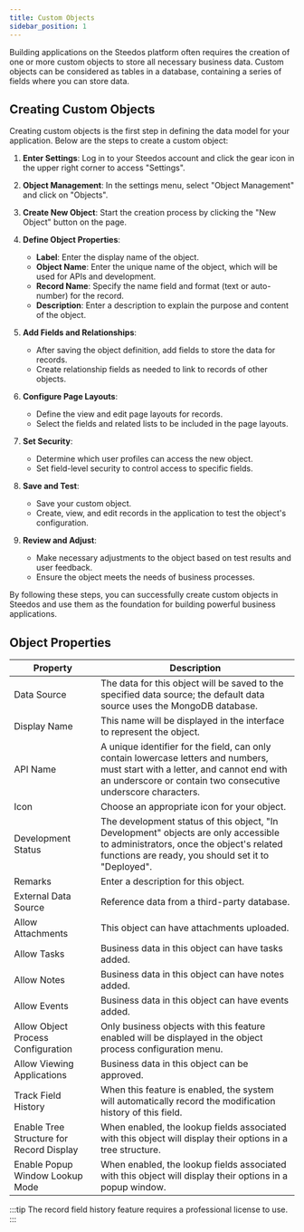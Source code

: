 ```yaml
---
title: Custom Objects
sidebar_position: 1
---
```


Building applications on the Steedos platform often requires the creation of one or more custom objects to store all necessary business data. Custom objects can be considered as tables in a database, containing a series of fields where you can store data.

## Creating Custom Objects

Creating custom objects is the first step in defining the data model for your application. Below are the steps to create a custom object:

1. **Enter Settings**: Log in to your Steedos account and click the gear icon in the upper right corner to access "Settings".

2. **Object Management**: In the settings menu, select "Object Management" and click on "Objects".

3. **Create New Object**: Start the creation process by clicking the "New Object" button on the page.

4. **Define Object Properties**:
   - **Label**: Enter the display name of the object.
   - **Object Name**: Enter the unique name of the object, which will be used for APIs and development.
   - **Record Name**: Specify the name field and format (text or auto-number) for the record.
   - **Description**: Enter a description to explain the purpose and content of the object.

5. **Add Fields and Relationships**:
   - After saving the object definition, add fields to store the data for records.
   - Create relationship fields as needed to link to records of other objects.

6. **Configure Page Layouts**:
   - Define the view and edit page layouts for records.
   - Select the fields and related lists to be included in the page layouts.

7. **Set Security**:
   - Determine which user profiles can access the new object.
   - Set field-level security to control access to specific fields.

8. **Save and Test**:
   - Save your custom object.
   - Create, view, and edit records in the application to test the object's configuration.

9. **Review and Adjust**:
   - Make necessary adjustments to the object based on test results and user feedback.
   - Ensure the object meets the needs of business processes.

By following these steps, you can successfully create custom objects in Steedos and use them as the foundation for building powerful business applications.


## Object Properties

Property | Description
-- | --
Data Source | The data for this object will be saved to the specified data source; the default data source uses the MongoDB database.
Display Name | This name will be displayed in the interface to represent the object.
API Name | A unique identifier for the field, can only contain lowercase letters and numbers, must start with a letter, and cannot end with an underscore or contain two consecutive underscore characters.
Icon | Choose an appropriate icon for your object.
Development Status | The development status of this object, "In Development" objects are only accessible to administrators, once the object's related functions are ready, you should set it to "Deployed".
Remarks | Enter a description for this object.
External Data Source | Reference data from a third-party database.
Allow Attachments | This object can have attachments uploaded.
Allow Tasks | Business data in this object can have tasks added.
Allow Notes | Business data in this object can have notes added.
Allow Events | Business data in this object can have events added.
Allow Object Process Configuration | Only business objects with this feature enabled will be displayed in the object process configuration menu.
Allow Viewing Applications | Business data in this object can be approved.
Track Field History | When this feature is enabled, the system will automatically record the modification history of this field.
Enable Tree Structure for Record Display | When enabled, the lookup fields associated with this object will display their options in a tree structure.
Enable Popup Window Lookup Mode | When enabled, the lookup fields associated with this object will display their options in a popup window.

:::tip
The record field history feature requires a professional license to use.
:::
